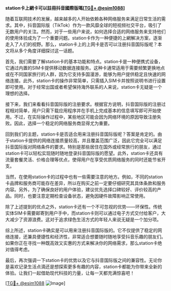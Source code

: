 **station卡上網卡可以註冊抖音國際版嗎[[TG💪+ @esim1088](https://t.me/s/esim1088)]**

随着互联网技术的发展，越来越多的人开始依赖各种网络服务来满足日常生活的需求。其中，抖音国际版（TikTok）作为一款风靡全球的短视频社交平台，吸引了无数用户的关注。然而，对于一些用户来说，如何选择合适的网络服务来支持他们的使用体验成为了一个重要问题。station卡作为一种便捷的上網解决方案，逐渐走入了人们的视野。那么，station卡上的上网卡是否可以注册抖音国际版呢？本文将从多个角度详细探讨这一话题。

首先，我们需要了解station卡的基本功能和特点。station卡是一种便携式设备，它通过内置的SIM卡提供移动数据连接服务。这种卡通常适用于需要频繁更换地点或在不同国家旅行的人群，因为它支持多国漫游，能够为用户提供稳定且快速的网络连接。此外，station卡的操作非常简单，只需插入SIM卡并按照说明书进行设置即可使用。对于经常出国或者希望保持海外联系的人来说，station卡无疑是一个理想的选择。

接下来，我们来看看抖音国际版的注册要求。根据官方说明，抖音国际版的注册过程相对简单，用户只需下载应用程序并在手机上完成基本的信息填写即可开始使用。不过，在实际操作过程中，某些地区可能会因为网络环境的原因导致注册失败。因此，选择一个稳定的网络服务商显得尤为重要。

回到我们的主题，station卡是否适合用来注册抖音国际版呢？答案是肯定的。由于station卡提供的网络连接质量较高，并且覆盖范围广泛，因此它完全可以满足抖音国际版对网络条件的要求。特别是那些居住在国外或经常旅行的朋友，通过station卡可以轻松实现随时随地登录抖音国际版的愿望。此外，station卡还具有流量套餐灵活、价格合理等优点，使得用户在享受优质网络服务的同时还能节省开支。

当然，在使用station卡的过程中也有一些需要注意的地方。例如，不同的station卡品牌和服务商可能存在差异，所以在购买之前一定要仔细研究其具体条款和服务内容。另外，为了确保良好的用户体验，建议优先选择口碑较好、评价较高的产品。同时，也要注意定期检查设备状态，避免因硬件故障影响正常使用。

除了上述提到的优点之外，station卡还有一个不可忽视的优势——环保性。传统实体SIM卡需要邮寄到用户手中，而station卡则可以通过电子方式交付给客户，大大减少了资源浪费。这对于追求绿色生活方式的年轻人来说无疑是一个加分项。

综上所述，station卡确实是可以用来注册抖音国际版的。它不仅提供了稳定的网络连接，还兼具便捷性和经济性，非常适合想要随时随地享受抖音乐趣的朋友们。如果你正在寻找一种既高效又实惠的方式来解决你的网络需求，那么station卡绝对值得考虑。

最后，再次强调一下station卡的优势以及它与抖音国际版之间的兼容性。无论你是喜欢记录生活点滴还是想探索更多有趣的内容，station卡都能为你带来全新的体验。让我们一起借助现代科技的力量，让每一天都充满惊喜吧！

[[TG💪+ @esim1088](https://t.me/s/esim1088) ![Image](https://i.postimg.cc/4NQfJmqS/Snipaste-2025-05-13-00-14-12.png)]